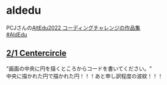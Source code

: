 # aldedu
PCJさんの[AltEdu2022 コーディングチャレンジの作品集](https://twitter.com/PCD_Tokyo/status/1487837636849184768)  
[#AldEdu](https://twitter.com/search?q=%23AltEdu2022)  

## [2/1 Centercircle](./Centercircle)
"画面の中央に円を描くところからコードを書いてください。"  
中央に描かれた円で描かれた円！！！あと申し訳程度の波紋！！！  